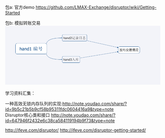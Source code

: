 包a:
官方demo
https://github.com/LMAX-Exchange/disruptor/wiki/Getting-Started

包b:
模拟转账交易
![](https://github.com/zengweigang/JavaDemo/blob/master/src/main/java/homework/disruptor/b/flow.png?raw=true)


学习资料汇集：  

一种高效无锁内存队列的实现:http://note.youdao.com/share/?id=9b5c21b5b9cf58b95311fdc0604416a9&type=note  
Disruptor核心类和接口 http://note.youdao.com/share/?id=647946f2432e6c38ca584119194b9f73&type=note  

http://ifeve.com/disruptor/
http://ifeve.com/disruptor-getting-started/


